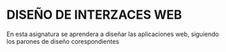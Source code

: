 # DISEÑO DE INTERZACES WEB

En esta asignatura se aprendera a diseñar las aplicaciones web, siguiendo los parones de diseño corespondientes
